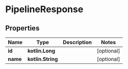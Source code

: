 
# PipelineResponse

## Properties
Name | Type | Description | Notes
------------ | ------------- | ------------- | -------------
**id** | **kotlin.Long** |  |  [optional]
**name** | **kotlin.String** |  |  [optional]



